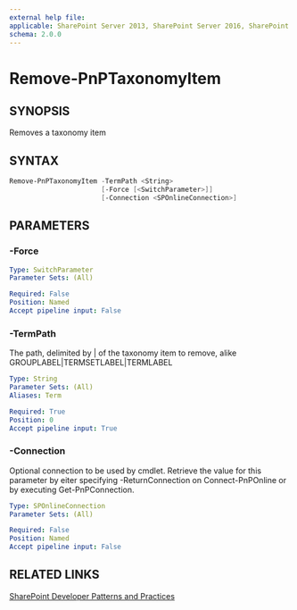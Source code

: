```yaml
---
external help file:
applicable: SharePoint Server 2013, SharePoint Server 2016, SharePoint Online
schema: 2.0.0
---
```

# Remove-PnPTaxonomyItem

## SYNOPSIS
Removes a taxonomy item

## SYNTAX 

```powershell
Remove-PnPTaxonomyItem -TermPath <String>
                       [-Force [<SwitchParameter>]]
                       [-Connection <SPOnlineConnection>]
```

## PARAMETERS

### -Force


```yaml
Type: SwitchParameter
Parameter Sets: (All)

Required: False
Position: Named
Accept pipeline input: False
```

### -TermPath
The path, delimited by | of the taxonomy item to remove, alike GROUPLABEL|TERMSETLABEL|TERMLABEL

```yaml
Type: String
Parameter Sets: (All)
Aliases: Term

Required: True
Position: 0
Accept pipeline input: True
```

### -Connection
Optional connection to be used by cmdlet. Retrieve the value for this parameter by eiter specifying -ReturnConnection on Connect-PnPOnline or by executing Get-PnPConnection.

```yaml
Type: SPOnlineConnection
Parameter Sets: (All)

Required: False
Position: Named
Accept pipeline input: False
```

## RELATED LINKS

[SharePoint Developer Patterns and Practices](http://aka.ms/sppnp)
